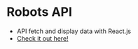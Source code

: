# Robots API

- API fetch and display data with React.js
- [Check it out here!](https://robots-react.herokuapp.com/)
